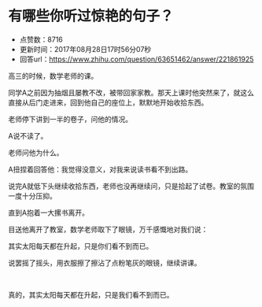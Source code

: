 # 有哪些你听过惊艳的句子？
- 点赞数：8716
- 更新时间：2017年08月28日17时56分07秒
- 回答url：https://www.zhihu.com/question/63651462/answer/221861925
<body>
 <p data-pid="kQCq7N4v">高三的时候，数学老师的课。</p>
 <p data-pid="RRbJKZZ5">同学A之前因为抽烟且屡教不改，被带回家家教。那天上课时他突然来了，就这么直接从后门走进来，回到他自己的座位上，默默地开始收拾东西。</p>
 <p data-pid="ib63ahUG">老师停下讲到一半的卷子，问他的情况。</p>
 <p data-pid="Rv4u1jWZ">A说不读了。</p>
 <p data-pid="4nOXauDC">老师问他为什么。</p>
 <p data-pid="cgED2xsP">A扭捏着回答他：我觉得没意义，对我来说读书看不到出路。</p>
 <p data-pid="GzpAsFC4">说完A就低下头继续收拾东西，老师也没再继续问，只是拾起了试卷。教室的氛围一度十分压抑。</p>
 <p data-pid="FOznePj5">直到A抱着一大摞书离开。</p>
 <p data-pid="4UuMOhbc">目送他离开了教室，数学老师取下了眼镜，万千感慨地对我们说：</p>
 <p data-pid="Ozmjc7GW">其实太阳每天都在升起，只是你们看不到而已。</p>
 <p data-pid="0LCq09eF">说罢摇了摇头，用衣服擦了擦沾了点粉笔灰的眼镜，继续讲课。</p>
 <br>
 <p data-pid="ABck3m35">真的，其实太阳每天都在升起，只是我们看不到而已。</p>
</body>